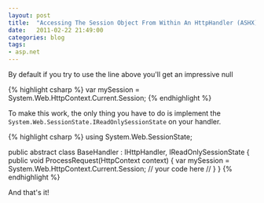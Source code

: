 ```yaml
---
layout: post
title:  "Accessing The Session Object From Within An HttpHandler (ASHX)"
date:   2011-02-22 21:49:00
categories: blog
tags:
- asp.net
---
```


By default if you try to use the line above you'll get an impressive null

{% highlight csharp %}
var mySession = System.Web.HttpContext.Current.Session;
{% endhighlight %}

To make this work, the only thing you have to do is implement the <br />
`System.Web.SessionState.IReadOnlySessionState` on your handler.

{% highlight csharp %}
using System.Web.SessionState;

public abstract class BaseHandler : IHttpHandler, IReadOnlySessionState {
   public void ProcessRequest(HttpContext context)
   {
       var mySession = System.Web.HttpContext.Current.Session;
       // your code here //
   }
}
{% endhighlight %}

And that's it!